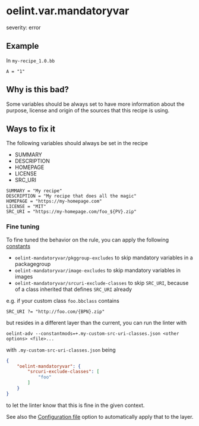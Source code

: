 # oelint.var.mandatoryvar

severity: error

## Example

In ``my-recipe_1.0.bb``

```
A = "1"
```

## Why is this bad?

Some variables should be always set to have more information about the purpose, license and origin of the sources
that this recipe is using.

## Ways to fix it

The following variables should always be set in the recipe

- SUMMARY
- DESCRIPTION
- HOMEPAGE
- LICENSE
- SRC_URI

```
SUMMARY = "My recipe"
DESCRIPTION = "My recipe that does all the magic"
HOMEPAGE = "https://my-homepage.com"
LICENSE = "MIT"
SRC_URI = "https://my-homepage.com/foo_${PV}.zip"
```

### Fine tuning

To fine tuned the behavior on the rule, you can apply the following [constants](https://github.com/priv-kweihmann/oelint-adv#adding-additional-constants)

- `oelint-mandatoryvar/pkggroup-excludes` to skip mandatory variables in a packagegroup
- `oelint-mandatoryvar/image-excludes` to skip mandatory variables in images
- `oelint-mandatoryvar/srcuri-exclude-classes` to skip `SRC_URI`, because of a class inherited that defines `SRC_URI` already

e.g. if your custom class ``foo.bbclass`` contains

```
SRC_URI ?= "http://foo.com/{BPN}.zip"
```

but resides in a different layer than the current, you can run the linter with

```console
oelint-adv --constantmods=+.my-custom-src-uri-classes.json <other options> <file>...
```

with `.my-custom-src-uri-classes.json` being

```json
{
    "oelint-mandatoryvar": {
        "srcuri-exclude-classes": [
            "foo"
        ]
    }
}
```

to let the linter know that this is fine in the given context.

See also the [Configuration file](https://github.com/priv-kweihmann/oelint-adv#configuration-file) option to automatically apply that to the layer.
